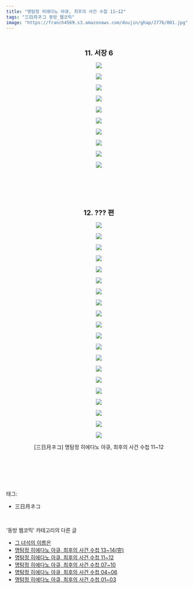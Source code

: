 ```yaml
---
title: "명탐정 히에다노 아큐, 최후의 사건 수첩 11~12"
tags: "三日月ネコ 동방_웹코믹"
image: "https://franch4569.s3.amazonaws.com/doujin/ghap/2776/001.jpg"
---
```

<div class="article">
<p style="text-align: center; clear: none; float: none;"><br/></p>
<p style="text-align: center; clear: none; float: none;"><b><span style="font-size: 14pt;">11. 서장 6</span></b></p>
<p style="text-align: center; clear: none; float: none;"><img src="{{ site.imgserver2 }}/ghap/2776/001.jpg"/></p>
<p style="text-align: center; clear: none; float: none;"><img src="{{ site.imgserver2 }}/ghap/2776/002.jpg"/></p>
<p style="text-align: center; clear: none; float: none;"><img src="{{ site.imgserver2 }}/ghap/2776/003.jpg"/></p>
<p style="text-align: center; clear: none; float: none;"><img src="{{ site.imgserver2 }}/ghap/2776/004.jpg"/></p>
<p style="text-align: center; clear: none; float: none;"><img src="{{ site.imgserver2 }}/ghap/2776/005.jpg"/></p>
<p style="text-align: center; clear: none; float: none;"><img src="{{ site.imgserver2 }}/ghap/2776/006.jpg"/></p>
<p style="text-align: center; clear: none; float: none;"><img src="{{ site.imgserver2 }}/ghap/2776/007.jpg"/></p>
<p style="text-align: center; clear: none; float: none;"><img src="{{ site.imgserver2 }}/ghap/2776/008.jpg"/></p>
<p style="text-align: center; clear: none; float: none;"><img src="{{ site.imgserver2 }}/ghap/2776/009.jpg"/></p>
<p style="text-align: center; clear: none; float: none;"><img src="{{ site.imgserver2 }}/ghap/2776/010.jpg"/></p>
<p style="text-align: center; clear: none; float: none;"><br/></p>
<p style="text-align: center; clear: none; float: none;"><br/></p>
<p style="text-align: center; clear: none; float: none;"><br/></p>
<p style="text-align: center; clear: none; float: none;"><b><span style="font-size: 14pt;">12. ??? 편</span></b></p>
<p></p>
<p style="text-align: center; clear: none; float: none;"><img src="{{ site.imgserver2 }}/ghap/2776/011.jpg"/></p>
<p style="text-align: center; clear: none; float: none;"><img src="{{ site.imgserver2 }}/ghap/2776/012.jpg"/></p>
<p style="text-align: center; clear: none; float: none;"><img src="{{ site.imgserver2 }}/ghap/2776/013.jpg"/></p>
<p style="text-align: center; clear: none; float: none;"><img src="{{ site.imgserver2 }}/ghap/2776/014.jpg"/></p>
<p style="text-align: center; clear: none; float: none;"><img src="{{ site.imgserver2 }}/ghap/2776/015.jpg"/></p>
<p style="text-align: center; clear: none; float: none;"><img src="{{ site.imgserver2 }}/ghap/2776/016.jpg"/></p>
<p style="text-align: center; clear: none; float: none;"><img src="{{ site.imgserver2 }}/ghap/2776/017.jpg"/></p>
<p style="text-align: center; clear: none; float: none;"><img src="{{ site.imgserver2 }}/ghap/2776/018.jpg"/></p>
<p style="text-align: center; clear: none; float: none;"><img src="{{ site.imgserver2 }}/ghap/2776/019.jpg"/></p>
<p style="text-align: center; clear: none; float: none;"><img src="{{ site.imgserver2 }}/ghap/2776/020.jpg"/></p>
<p style="text-align: center; clear: none; float: none;"><img src="{{ site.imgserver2 }}/ghap/2776/021.jpg"/></p>
<p style="text-align: center; clear: none; float: none;"><img src="{{ site.imgserver2 }}/ghap/2776/022.jpg"/></p>
<p style="text-align: center; clear: none; float: none;"><img src="{{ site.imgserver2 }}/ghap/2776/023.jpg"/></p>
<p style="text-align: center; clear: none; float: none;"><img src="{{ site.imgserver2 }}/ghap/2776/024.jpg"/></p>
<p style="text-align: center; clear: none; float: none;"><img src="{{ site.imgserver2 }}/ghap/2776/025.jpg"/></p>
<p style="text-align: center; clear: none; float: none;"><img src="{{ site.imgserver2 }}/ghap/2776/026.jpg"/></p>
<p style="text-align: center; clear: none; float: none;"><img src="{{ site.imgserver2 }}/ghap/2776/027.jpg"/></p>
<p style="text-align: center; clear: none; float: none;"><img src="{{ site.imgserver2 }}/ghap/2776/028.jpg"/></p>
<p style="text-align: center; clear: none; float: none;"><img src="{{ site.imgserver2 }}/ghap/2776/029.jpg"/></p>
<p style="text-align: center; clear: none; float: none;"><img src="{{ site.imgserver2 }}/ghap/2776/030.jpg"/></p>
<p style="text-align: center; clear: none; float: none;">[三日月ネコ] 명탐정 히에다노 아큐, 최후의 사건 수첩 11~12</p>
<p style="text-align: center; clear: none; float: none;"><br/></p>
<p><br/></p>
</div><br/>
<div class="tagTrail">
<p>태그: </p>
<ul>
<li>三日月ネコ</li>
</ul>
</div><br/>
<div class="another">
<p>'동방 웹코믹' 카테고리의 다른 글</p>
<ul>
<li><a href="/ghap_2780">그 녀석의 이름은</a></li>
<li><a href="/ghap_2777">명탐정 히에다노 아큐, 최후의 사건 수첩 13~14(完)</a></li>
<li><a href="/ghap_2776">명탐정 히에다노 아큐, 최후의 사건 수첩 11~12</a></li>
<li><a href="/ghap_2775">명탐정 히에다노 아큐, 최후의 사건 수첩 07~10</a></li>
<li><a href="/ghap_2774">명탐정 히에다노 아큐, 최후의 사건 수첩 04~06</a></li>
<li><a href="/ghap_2773">명탐정 히에다노 아큐, 최후의 사건 수첩 01~03</a></li>
</ul>
</div><br/>
<div class="cb_module cb_fluid">
<div class="cb_wrt cb_profile">
</div><!-- commentList close -->
</div><br/>
